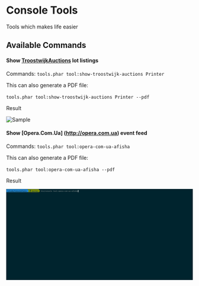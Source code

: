 # Console Tools
Tools which makes life easier

## Available Commands
#### Show [TroostwijkAuctions](https://beta.troostwijkauctions.com) lot listings

Commands:
`tools.phar tool:show-troostwijk-auctions Printer`

This can also generate a PDF file:

`tools.phar tool:show-troostwijk-auctions Printer --pdf`

Result

![Sample](./doc/auction.gif)


#### Show [Opera.Com.Ua] (http://opera.com.ua) event feed

Commands:
`tools.phar tool:opera-com-ua-afisha`

This can also generate a PDF file:

`tools.phar tool:opera-com-ua-afisha --pdf`

Result

![Sample](./doc/opera.com.ua.gif)
